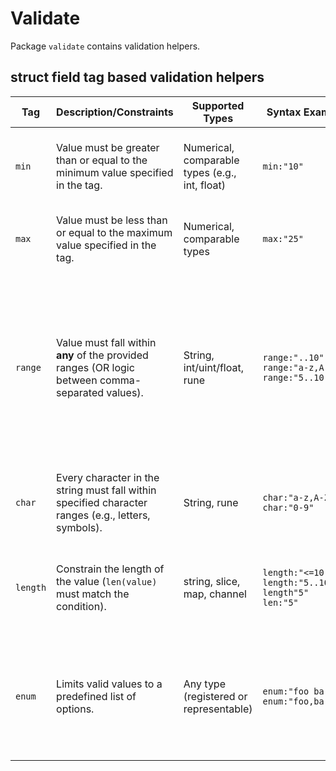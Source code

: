 # Validate

Package `validate` contains validation helpers.

## struct field tag based validation helpers

| **Tag**  | **Description/Constraints**                                                                         | **Supported Types**                            | **Syntax Examples**              | **Notes**                                                                                                                                                                                         |
| -------- | --------------------------------------------------------------------------------------------------- | ---------------------------------------------- | -------------------------------- | ------------------------------------------------------------------------------------------------------------------------------------------------------------------------------------------------- |
| `min`    | Value must be greater than or equal to the minimum value specified in the tag.                      | Numerical, comparable types (e.g., int, float) | `min:"10"`                       | Works with numerical and comparable types like integers and floats.                                                                                                                               |
| `max`    | Value must be less than or equal to the maximum value specified in the tag.                         | Numerical, comparable types                    | `max:"25"`                       | Upper-bound check for compatible types (same as `min`).                                                                                                                                           |
| `range`  | Value must fall within **any** of the provided ranges (OR logic between comma-separated values).    | String, int/uint/float, rune                   | `range:"..10"`<br>`range:"a-z,A-Z"`<br>`range:"5..10"` | - Open-ended formats: `..max` → ≤ max; `min..` → ≥ min.<br>- For **strings**: Lexical (`range:"a..bb"`) or character ranges (`range:"a-z,A-Z"`).<br>- Ranges are comma-separated and in OR logic. |
| `char`   | Every character in the string must fall within specified character ranges (e.g., letters, symbols). | String, rune                                   | `char:"a-z,A-Z"`<br>`char:"0-9"`             | Supports open-ended ranges like `"A-"` (characters from A to end of alphabet).                                                                                                                    |
| `length` | Constrain the length of the value (`len(value)` must match the condition).                          | string, slice, map, channel                    | `length:"<=10"`<br>`length:"5..10"`<br>`length"5"`<br>`len:"5"`       | Alias: Use `len:"..."` for the same effect. Works with types that have a defined `len()`.                                                                                                         |
| `enum`    | Limits valid values to a predefined list of options.                          | Any type (registered or representable) | `enum:"foo bar baz"`<br>`enum:"foo,bar,baz"`  | - Uses either `enum.Register` for registration or direct representation in the tag.<br>- Supports various types when registered. |
